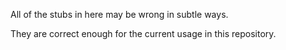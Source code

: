All of the stubs in here may be wrong in subtle ways.

They are correct enough for the current usage in this repository.